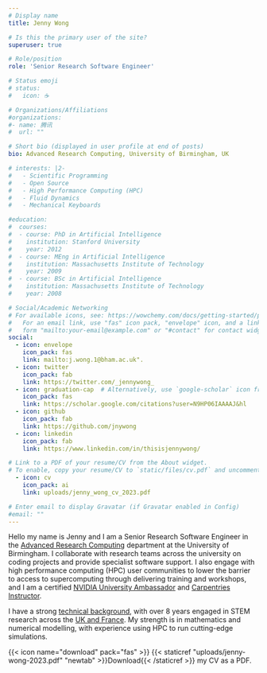 ```yaml
---
# Display name
title: Jenny Wong

# Is this the primary user of the site?
superuser: true

# Role/position
role: 'Senior Research Software Engineer'

# Status emoji
# status:
#   icon: ☕️

# Organizations/Affiliations
#organizations:
#- name: 腾讯
#  url: ""

# Short bio (displayed in user profile at end of posts)
bio: Advanced Research Computing, University of Birmingham, UK

# interests: |2-
#   - Scientific Programming
#   - Open Source
#   - High Performance Computing (HPC)
#   - Fluid Dynamics
#   - Mechanical Keyboards

#education:
#  courses:
#  - course: PhD in Artificial Intelligence
#    institution: Stanford University
#    year: 2012
#  - course: MEng in Artificial Intelligence
#    institution: Massachusetts Institute of Technology
#    year: 2009
#  - course: BSc in Artificial Intelligence
#    institution: Massachusetts Institute of Technology
#    year: 2008

# Social/Academic Networking
# For available icons, see: https://wowchemy.com/docs/getting-started/page-builder/#icons
#   For an email link, use "fas" icon pack, "envelope" icon, and a link in the
#   form "mailto:your-email@example.com" or "#contact" for contact widget.
social:
  - icon: envelope
    icon_pack: fas
    link: mailto:j.wong.1@bham.ac.uk".
  - icon: twitter
    icon_pack: fab
    link: https://twitter.com/_jennywong_
  - icon: graduation-cap  # Alternatively, use `google-scholar` icon from `ai` icon pack
    icon_pack: fas
    link: https://scholar.google.com/citations?user=N9HP06IAAAAJ&hl
  - icon: github
    icon_pack: fab
    link: https://github.com/jnywong
  - icon: linkedin
    icon_pack: fab
    link: https://www.linkedin.com/in/thisisjennywong/

# Link to a PDF of your resume/CV from the About widget.
# To enable, copy your resume/CV to `static/files/cv.pdf` and uncomment the lines below.
  - icon: cv
    icon_pack: ai
    link: uploads/jenny_wong_cv_2023.pdf

# Enter email to display Gravatar (if Gravatar enabled in Config)
#email: ""
---
```


<p> Hello my name is Jenny and I am a Senior Research Software Engineer in the <a href="https://intranet.birmingham.ac.uk/it/teams/infrastructure/research/index.aspx">Advanced Research Computing</a> department at the University of Birmingham. I collaborate with research teams across the university on coding projects and provide specialist software support. I also engage with high performance computing (HPC) user communities to lower the barrier to access to supercomputing through delivering training and workshops, and I am a certified <a href="https://www.nvidia.com/en-gb/training/">NVIDIA University Ambassador</a> and <a href="https://carpentries.org/">Carpentries Instructor</a>. </p>
<p> I have a strong <a href="#education">technical background</a>, with over 8 years engaged in STEM research across the  <a href="#experience">UK and France</a>. My strength is in mathematics and numerical modelling, with experience using HPC to run cutting-edge simulations.</p>

{{< icon name="download" pack="fas" >}} {{< staticref "uploads/jenny-wong-2023.pdf" "newtab" >}}Download{{< /staticref >}} my CV as a PDF.